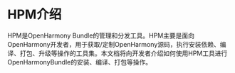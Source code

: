 # HPM介绍<a name="ZH-CN_TOPIC_0000001071487274"></a>

HPM是OpenHarmony Bundle的管理和分发工具。HPM主要是面向OpenHarmony开发者，用于获取/定制OpenHarmony源码，执行安装依赖、编译、打包、升级等操作的工具集。本文档将向开发者介绍如何使用HPM工具进行OpenHarmonyBundle的安装、编译、打包等操作。

